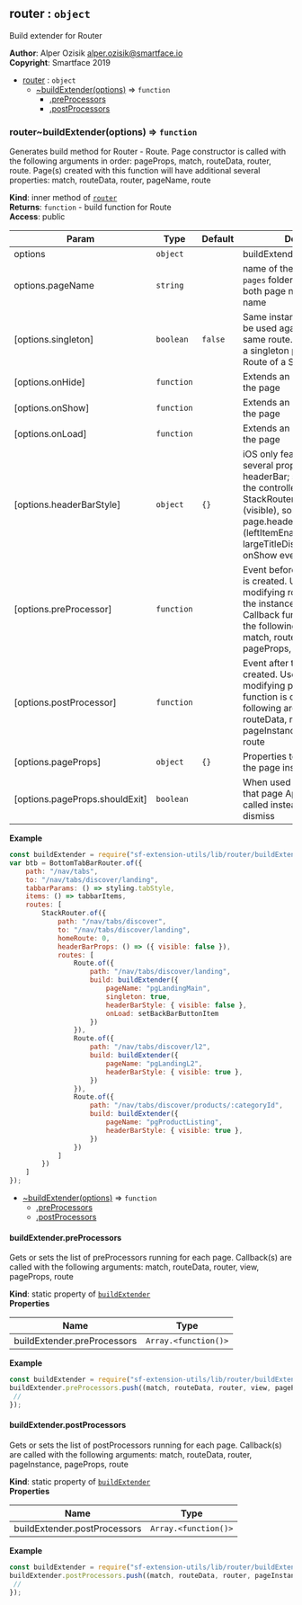 <a name="module_router"></a>

## router : <code>object</code>
Build extender for Router

**Author**: Alper Ozisik <alper.ozisik@smartface.io>  
**Copyright**: Smartface 2019  

* [router](#module_router) : <code>object</code>
    * [~buildExtender(options)](#module_router..buildExtender) ⇒ <code>function</code>
        * [.preProcessors](#module_router..buildExtender.preProcessors)
        * [.postProcessors](#module_router..buildExtender.postProcessors)

<a name="module_router..buildExtender"></a>

### router~buildExtender(options) ⇒ <code>function</code>
Generates build method for Router - Route.
Page constructor is called with the following arguments in order: pageProps, match, routeData, router, route.
Page(s) created with this function will have additional several properties: match, routeData, router, pageName, route

**Kind**: inner method of [<code>router</code>](#module_router)  
**Returns**: <code>function</code> - build function for Route  
**Access**: public  

| Param | Type | Default | Description |
| --- | --- | --- | --- |
| options | <code>object</code> |  | buildExtender configurator |
| options.pageName | <code>string</code> |  | name of the js file within the `pages` folder. This parameter is both page name as well as file name |
| [options.singleton] | <code>boolean</code> | <code>false</code> | Same instance of the page will be used again and again for the same route. It is advised to use a singleton page for each first Route of a StackRouter |
| [options.onHide] | <code>function</code> |  | Extends an onHide event for the page |
| [options.onShow] | <code>function</code> |  | Extends an onShow event for the page |
| [options.onLoad] | <code>function</code> |  | Extends an onLoad event for the page |
| [options.headerBarStyle] | <code>object</code> | <code>{}</code> | iOS only feature. Assigns several properties to the headerBar; some of them the the controller of the StackRouter:Controller  (visible), some of them to the page.headerBar:NavigationItem (leftItemEnabled, largeTitleDisplayMode) at the onShow event of the page |
| [options.preProcessor] | <code>function</code> |  | Event before the page instance is created. Useful when modifying route params before the instance is created. Callback function is called with the following arguments: match, routeData, router, view, pageProps, route |
| [options.postProcessor] | <code>function</code> |  | Event after the page instance is created. Useful when modifying page. Callback function is called with the following arguments: match, routeData, router, pageInstance, pageProps, route |
| [options.pageProps] | <code>object</code> | <code>{}</code> | Properties to be assigned to the page instance |
| [options.pageProps.shouldExit] | <code>boolean</code> |  | When used with goBack, on that page Application.exit is called instead of goBack or dismiss |

**Example**  
```js
const buildExtender = require("sf-extension-utils/lib/router/buildExtender");
var btb = BottomTabBarRouter.of({
    path: "/nav/tabs",
    to: "/nav/tabs/discover/landing",
    tabbarParams: () => styling.tabStyle,
    items: () => tabbarItems,
    routes: [
        StackRouter.of({
            path: "/nav/tabs/discover",
            to: "/nav/tabs/discover/landing",
            homeRoute: 0,
            headerBarProps: () => ({ visible: false }),
            routes: [
                Route.of({
                    path: "/nav/tabs/discover/landing",
                    build: buildExtender({
                        pageName: "pgLandingMain",
                        singleton: true,
                        headerBarStyle: { visible: false },
                        onLoad: setBackBarButtonItem
                    })
                }),
                Route.of({
                    path: "/nav/tabs/discover/l2",
                    build: buildExtender({
                        pageName: "pgLandingL2",
                        headerBarStyle: { visible: true },
                    })
                }),
                Route.of({
                    path: "/nav/tabs/discover/products/:categoryId",
                    build: buildExtender({
                        pageName: "pgProductListing",
                        headerBarStyle: { visible: true },
                    })
                })
            ]
        })
    ]
});
```

* [~buildExtender(options)](#module_router..buildExtender) ⇒ <code>function</code>
    * [.preProcessors](#module_router..buildExtender.preProcessors)
    * [.postProcessors](#module_router..buildExtender.postProcessors)

<a name="module_router..buildExtender.preProcessors"></a>

#### buildExtender.preProcessors
Gets or sets the list of preProcessors running for each page. Callback(s) are called with the following arguments: match, routeData, router, view, pageProps, route

**Kind**: static property of [<code>buildExtender</code>](#module_router..buildExtender)  
**Properties**

| Name | Type |
| --- | --- |
| buildExtender.preProcessors | <code>Array.&lt;function()&gt;</code> | 

**Example**  
```js
const buildExtender = require("sf-extension-utils/lib/router/buildExtender");
buildExtender.preProcessors.push((match, routeData, router, view, pageProps, route) => {
 //
});
```
<a name="module_router..buildExtender.postProcessors"></a>

#### buildExtender.postProcessors
Gets or sets the list of postProcessors running for each page. Callback(s) are called with the following arguments: match, routeData, router, pageInstance, pageProps, route

**Kind**: static property of [<code>buildExtender</code>](#module_router..buildExtender)  
**Properties**

| Name | Type |
| --- | --- |
| buildExtender.postProcessors | <code>Array.&lt;function()&gt;</code> | 

**Example**  
```js
const buildExtender = require("sf-extension-utils/lib/router/buildExtender");
buildExtender.postProcessors.push((match, routeData, router, pageInstance, pageProps, route) => {
 //
});
```
